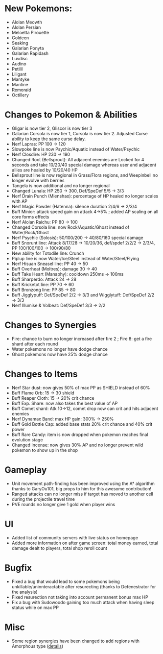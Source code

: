 # New Pokemons:
- Alolan Meowth
- Alolan Persian
- Meloetta Pirouette
- Goldeen
- Seaking
- Galarian Ponyta
- Galarian Rapidash
- Luvdisc
- Audino
- Petilil
- Liligant
- Mantyke
- Mantine
- Remoraid
- Octillery

# Changes to Pokemon & Abilities

- Gligar is now tier 2, Gliscor is now tier 3
- Galarian Corsola is now tier 1, Cursola is now tier 2. Adjusted Curse ability to keep the same curse delay.
- Nerf Lapras: PP 100 → 120
- Slowpoke line is now Psychic/Aquatic instead of Water/Psychic
- Nerf Closdire: HP 230 → 190
- Changed Root (Bellsprout): All adjacent enemies are Locked for 4 seconds and take 10/20/40 special damage whereas user and adjacent allies are healed by 10/20/40 HP
- Bellsprout line is now regional in Grass/Flora regions, and Weepinbell no longer evolve with berries
- Tangela is now additional and no longer regional
- Changed Lunala: HP 250 → 300, Def/SpeDef 5/5 → 3/3
- Nerf Drain Punch (Mienshao): percentage of HP healed no longer scales with AP
- Nerf Magic Powder (Hatenna): silence duration 2/4/6 → 2/3/4
- Buff Minior: attack speed gain on attack 4→5% ; added AP scaling on all core forms effects
- Nerf Alolan Raichu: PP 80 → 100
- Changed Corsola line: now Rock/Aquatic/Ghost instead of Water/Rock/Ghost
- Nerf Psychic (Solosis): 50/100/200 → 40/80/160 special damage
- Buff Snorunt line: Attack 8/17/28 → 10/20/36, def/spdef 2/2/2 → 2/3/4, PP 100/100/100 → 100/90/80
- New ability for Totodile line: Crunch
- Piplup line is now Water/Ice/Steel instead of Water/Steel/Flying
- Nerf Hisuan Sneasel line: PP 40 → 50
- Buff Overheat (Moltres): damage 30 → 40
- Buff Take Heart (Manaphy): cooldown 250ms → 100ms
- Buff Sharperdo: Attack 24 → 28
- Buff Kricketot line: PP 70 → 60
- Buff Bronzong line: PP 85 → 80
- Buff Jigglypuff: Def/SpeDef 2/2 → 3/3 and Wigglytuff: Def/SpeDef 2/2 → 3/3
- Nerf Illumise & Volbeat: Def/SpeDef 3/3 → 2/2

# Changes to Synergies

- Fire: chance to burn no longer increased after fire 2 ; Fire 8: get a fire shard after each round
- Water pokemons no longer have dodge chance
- Ghost pokemons now have 25% dodge chance

# Changes to Items

- Nerf Star dust: now gives 50% of max PP as SHIELD instead of 60%
- Buff Flame Orb: 15 → 30 shield
- Buff Reaper Cloth: 15 → 20% crit chance
- Buff Exp. Share: now also takes the best value of AP
- Buff Comet shard: Atk 10→12, comet drop now can crit and hits adjacent enemies
- Nerf Dynamax Band: max HP gain: 300% → 250%
- Buff Gold Bottle Cap: added base stats 20% crit chance and 40% crit power
- Buff Rare Candy: item is now dropped when pokemon reaches final evolution stage
- Changed Incense: now gives 30% AP and no longer prevent wild pokemon to show up in the shop

# Gameplay

- Unit movement path-finding has been improved using the A* algorithm thanks to GaryOu101, big props to him for this awesome contribution!
- Ranged attacks can no longer miss if target has moved to another cell during the projectile travel time
- PVE rounds no longer give 1 gold when player wins

# UI

- Added list of community servers with live status on homepage
- Added more information on after game screen: total money earned, total damage dealt to players, total shop reroll count

# Bugfix

- Fixed a bug that would lead to some pokemons being unkillable/uninnteractable after resurecting (thanks to Defenestrator for the analysis)
- Fixed resurection not taking into account permanent bonus max HP
- Fix a bug with Sudowoodo gaining too much attack when having sleep status while on max PP

# Misc

- Some region synergies have been changed to add regions with Amorphous type ([details](https://github.com/MunchiA/pokemonAutoChess/commit/21804c628ca403c0914db2f68f6315e0f9a51c92#diff-9c96a7aef333d81a5c1b0c1264418f86c1bf4b37be15a7131c2f53ddb6ce2acb))